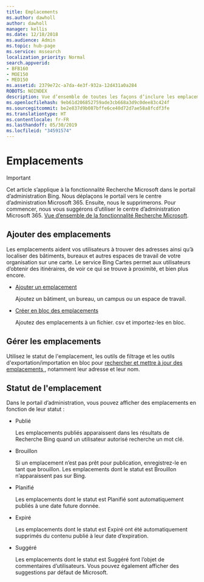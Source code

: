 ```yaml
---
title: Emplacements
ms.author: dawholl
author: dawholl
manager: kellis
ms.date: 12/18/2018
ms.audience: Admin
ms.topic: hub-page
ms.service: mssearch
localization_priority: Normal
search.appverid:
- BFB160
- MOE150
- MED150
ms.assetid: 2379e72c-a7da-4e3f-932a-12d431a0a284
ROBOTS: NOINDEX
description: Vue d’ensemble de toutes les façons d’inclure les emplacements de votre organisation dans les résultats de travail de la fonctionnalité Recherche Microsoft
ms.openlocfilehash: 9eb61d206852759ade3cb668a3d9c0dee83c424f
ms.sourcegitcommit: be2e837d9b087bffe6ce40d72d7ae58a8fcdf3fe
ms.translationtype: HT
ms.contentlocale: fr-FR
ms.lasthandoff: 05/30/2019
ms.locfileid: "34591574"
---
```

# <a name="locations"></a>Emplacements

> [!IMPORTANT]
> Cet article s’applique à la fonctionnalité Recherche Microsoft dans le portail d’administration Bing. Nous déplaçons le portail vers le centre d’administration Microsoft 365. Ensuite, nous le supprimerons. Pour commencer, nous vous suggérons d’utiliser le centre d’administration Microsoft 365. [Vue d’ensemble de la fonctionnalité Recherche Microsoft](overview-microsoft-search.md).
    
## <a name="add-locations"></a>Ajouter des emplacements

Les emplacements aident vos utilisateurs à trouver des adresses ainsi qu’à localiser des bâtiments, bureaux et autres espaces de travail de votre organisation sur une carte. Le service Bing Cartes permet aux utilisateurs d’obtenir des itinéraires, de voir ce qui se trouve à proximité, et bien plus encore.
  
- [Ajouter un emplacement](add-a-location.md)
    
    Ajoutez un bâtiment, un bureau, un campus ou un espace de travail.
    
- [Créer en bloc des emplacements](bulk-create-locations.md)
    
    Ajoutez des emplacements à un fichier. csv et importez-les en bloc.
    
## <a name="manage-locations"></a>Gérer les emplacements

Utilisez le statut de l'emplacement, les outils de filtrage et les outils d'exportation/importation en bloc pour [rechercher et mettre à jour des emplacements ](manage-locations.md), notamment leur adresse et leur nom.
  
## <a name="location-status"></a>Statut de l'emplacement

Dans le portail d’administration, vous pouvez afficher des emplacements en fonction de leur statut :
  
- Publié
    
    Les emplacements publiés apparaissent dans les résultats de Recherche Bing quand un utilisateur autorisé recherche un mot clé.
    
- Brouillon
    
    Si un emplacement n’est pas prêt pour publication, enregistrez-le en tant que brouillon. Les emplacements dont le statut est Brouillon n’apparaissent pas sur Bing.
    
- Planifié
    
    Les emplacements dont le statut est Planifié sont automatiquement publiés à une date future donnée.
    
- Expiré
    
    Les emplacements dont le statut est Expiré ont été automatiquement supprimés du contenu publié à leur date d’expiration.
    
- Suggéré
    
    Les emplacements dont le statut est Suggéré font l’objet de commentaires d’utilisateurs. Vous pouvez également afficher des suggestions par défaut de Microsoft.

  

